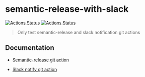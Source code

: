 # semantic-release-with-slack
[![Actions Status](https://github.com/geekhomeinside/semantic-release-example/workflows/semantic-release/badge.svg)](https://github.com/bhcastillo/semantic-release-with-slack/actions) [![Actions Status](https://github.com/bhcastillo/semantic-release-with-slack/workflows/slack-notification/badge.svg)](https://github.com/bhcastillo/semantic-release-with-slack/actions)
  

> Only test semantic-release and slack notification git actions

## Documentation
- [Semantic-release git action](https://github.com/cycjimmy/semantic-release-action)

- [Slack notify git action](https://github.com/marketplace/actions/slack-notify)